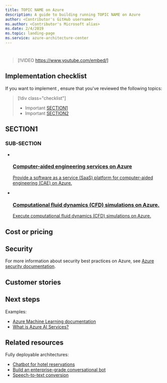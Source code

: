 ```yaml
---
title: TOPIC NAME on Azure
description: A guide to building running TOPIC NAME on Azure
author: <Contributor's GitHub username>
ms.author: <Contributor's Microsoft alias> 
ms.date: 2/4/2019
ms.topic: landing-page
ms.service: azure-architecture-center
---
```

<!-- markdownlint-disable MD033 -->
<!-- markdownlint-disable MD026 -->

# <!--Topic name-->


<!-- markdownlint-disable MD034 -->

> [!VIDEO https://www.youtube.com/embed/]

<!-- markdownlint-enable MD034 -->

<!--Add the <Topic> description.-->

## Implementation checklist

If you want to implement <!--Topic name-->, ensure that you've reviewed the following topics:

<!-- markdownlint-disable MD032 -->

> [!div class="checklist"]
> - Important [SECTION1](#section1)
> - Important [SECTION2](#section2)

<!-- markdownlint-enable MD032 -->

## SECTION1

### SUB-SECTION
<!-- This template enables the card layout on topic pages. Use this template for links to scenarios, reference architectures, and solutions. You need to change only the highlighted sections, including the link, image, title, and description.-->

<ul class="columns is-multiline has-margin-left-none has-margin-bottom-none has-padding-top-medium">
    <li class="column is-one-third has-padding-top-small-mobile has-padding-bottom-small">
        <a class="is-undecorated is-full-height is-block"
            href="/azure/architecture/example-scenario/apps/hpc-saas?context=/azure/architecture/topics/high-performance-computing/context/hpc-context">
            <article class="card has-outline-hover is-relative is-fullheight">
                    <figure class="image has-margin-right-none has-margin-left-none has-margin-top-none has-margin-bottom-none">
                        <img role="presentation" alt="" src="../../example-scenario/apps/media/architecture-hpc-saas.png">
                    </figure>
                <div class="card-content has-text-overflow-ellipsis">
                    <div class="has-padding-bottom-none">
                        <h3 class="is-size-4 has-margin-top-none has-margin-bottom-none has-text-primary">Computer-aided engineering services on Azure</h3>
                    </div>
                    <div class="is-size-7 has-margin-top-small has-line-height-reset">
                        <p>Provide a software as a service (SaaS) platform for computer-aided engineering (CAE) on Azure.</p>
                    </div>
                </div>
            </article>
        </a>
    </li>
    <li class="column is-one-third has-padding-top-small-mobile has-padding-bottom-small">
        <a class="is-undecorated is-full-height is-block"
            href="/azure/architecture/example-scenario/infrastructure/hpc-cfd?context=/azure/architecture/topics/high-performance-computing/context/hpc-context">
            <article class="card has-outline-hover is-relative is-fullheight">
                    <figure class="image has-margin-right-none has-margin-left-none has-margin-top-none has-margin-bottom-none">
                        <img role="presentation" alt="" src="../../example-scenario/infrastructure/media/architecture-hpc-cfd.png">
                    </figure>
                <div class="card-content has-text-overflow-ellipsis">
                    <div class="has-padding-bottom-none">
                        <h3 class="is-size-4 has-margin-top-none has-margin-bottom-none has-text-primary">Computational fluid dynamics (CFD) simulations on Azure.</h3>
                    </div>
                    <div class="is-size-7 has-margin-top-small has-line-height-reset">
                        <p>Execute computational fluid dynamics (CFD) simulations on Azure.</p>
                    </div>
                </div>
            </article>
        </a>
    </li>
 </ul>

## Cost or pricing
<!--This section details cost and what affects it.-->

## Security

For more information about security best practices on Azure, see [Azure security documentation](https://learn.microsoft.com/azure/security/azure-security?context=/azure/architecture/topics/high-performance-computing/context/hpc-context).  

<!--Add security-related information.-->

## Customer stories
<!--Add a bulleted list of links to case studies or customer stories that run this workload.-->

## Next steps
<!--
- Add a bulleted list of links to Learn articles. You can also link to appropriate sources outside of Learn, such as GitHub repos, third-party documentation, or an official technical blog post. 

- Update the following example links.
-->

Examples:
- [Azure Machine Learning documentation](/azure/machine-learning)
- [What is Azure AI Services?](/azure/cognitive-services/what-are-cognitive-services)

## Related resources
<!--
- Add a bulleted list of related resource links.
- Use this section for architecture information that's relevant to the current article. It must be content that the Azure Architecture Center TOC refers to but can be from a repo other than the AAC repo.
- Ensure that links to articles in the AAC repo are repo-relative, such as (../../solution-ideas/articles/article-name.yml).
-->

Fully deployable architectures:

- [Chatbot for hotel reservations](/azure/architecture/example-scenario/ai/commerce-chatbot)
- [Build an enterprise-grade conversational bot](/azure/architecture/reference-architectures/ai/conversational-bot)
- [Speech-to-text conversion](/azure/architecture/reference-architectures/ai/speech-ai-ingestion)
